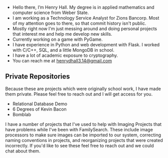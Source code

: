 - Hello there, I’m Henry Hall. My degree is in applied mathematics and computer science from Weber State.
- I am working as a Technology Service Analyst for Zions Bancorp. Most of my attention goes to there, so that commit history isn't public.
- Mostly right now I'm just messing around and doing personal projects that interest me and help me develop new skills.
- Currently working on a game with PyGame.
- I have experience in Python and web development with Flask. I worked with C/C++, SQL, and a little MongoDB in school.
- I have a lot of academic exposure to cryptography.
- You can reach me at henrydhall3.14@gmail.com

## Private Repositories
Because these are projects which were originally school work, I have made them private. Please feel free to reach out and I will get access for you.
- Relational Database Demo
- 6 Degrees of Kevin Bacon
- Bomblab

I have a number of projects that I've used to help with Imaging Projects that have problems while I've been with FamilySearch. These include image processors to make sure images can be imported to our system, correcting naming conventions in projects, and reorganizing projects that were created incorrectly. If you'd like to see these feel free to reach out and we could chat about them.
